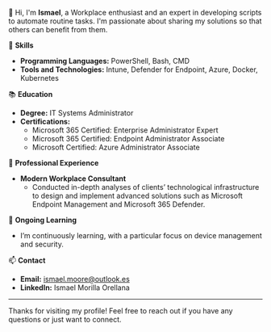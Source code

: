  👋 Hi, I'm **Ismael**, a Workplace enthusiast and an expert in developing scripts to automate routine tasks. I'm passionate about sharing my solutions so that others can benefit from them.

🚀 **Skills**  
- **Programming Languages:** PowerShell, Bash, CMD  
- **Tools and Technologies:** Intune, Defender for Endpoint, Azure, Docker, Kubernetes

📚 **Education**  
- **Degree:** IT Systems Administrator  
- **Certifications:**  
  - Microsoft 365 Certified: Enterprise Administrator Expert  
  - Microsoft 365 Certified: Endpoint Administrator Associate  
  - Microsoft Certified: Azure Administrator Associate

💼 **Professional Experience**  
- **Modern Workplace Consultant**  
  - Conducted in-depth analyses of clients’ technological infrastructure to design and implement advanced solutions such as Microsoft Endpoint Management and Microsoft 365 Defender.

🌱 **Ongoing Learning**  
- I’m continuously learning, with a particular focus on device management and security.

📫 **Contact**  
- **Email:** ismael.moore@outlook.es  
- **LinkedIn:** Ismael Morilla Orellana

---

Thanks for visiting my profile! Feel free to reach out if you have any questions or just want to connect.

